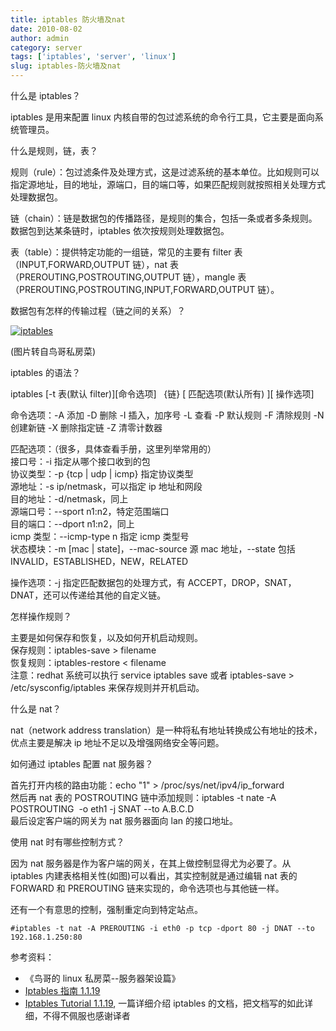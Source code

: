 ```yaml
---
title: iptables 防火墙及nat
date: 2010-08-02
author: admin
category: server
tags: ['iptables', 'server', 'linux']
slug: iptables-防火墙及nat
---
```


什么是 iptables？

iptables 是用来配置 linux 内核自带的包过滤系统的命令行工具，它主要是面向系统管理员。

什么是规则，链，表？

规则（rule）：包过滤条件及处理方式，这是过滤系统的基本单位。比如规则可以指定源地址，目的地址，源端口，目的端口等，如果匹配规则就按照相关处理方式处理数据包。

链（chain）：链是数据包的传播路径，是规则的集合，包括一条或者多条规则。数据包到达某条链时，iptables 依次按规则处理数据包。

表（table）：提供特定功能的一组链，常见的主要有 filter 表（INPUT,FORWARD,OUTPUT 链），nat 表
（PREROUTING,POSTROUTING,OUTPUT 链），mangle 表
（PREROUTING,POSTROUTING,INPUT,FORWARD,OUTPUT 链）。

数据包有怎样的传输过程（链之间的关系）？

[![iptables](/wp-content/uploads/2010/08/iptables.png 'iptables')](/wp-content/uploads/2010/08/iptables.png)

(图片转自鸟哥私房菜)

iptables 的语法？

iptables [-t 表(默认 filter)][命令选项]   {链} [ 匹配选项(默认所有) ][ 操作选项]

命令选项：-A 添加 -D 删除 -I 插入，加序号 -L 查看 -P 默认规则 -F
清除规则 -N 创建新链 -X 删除指定链 -Z 清零计数器

匹配选项：（很多，具体查看手册，这里列举常用的）  
接口号：-i 指定从哪个接口收到的包  
协议类型：-p {tcp | udp | icmp} 指定协议类型  
源地址：-s ip/netmask，可以指定 ip 地址和网段  
目的地址：-d/netmask，同上  
源端口号：--sport n1:n2，特定范围端口  
目的端口：--dport n1:n2，同上  
icmp 类型：--icmp-type n 指定 icmp 类型号  
状态模块：-m [mac | state]，--mac-source 源 mac 地址，--state
包括 INVALID，ESTABLISHED，NEW，RELATED

操作选项：-j
指定匹配数据包的处理方式，有 ACCEPT，DROP，SNAT，DNAT，还可以传递给其他的自定义链。

怎样操作规则？

主要是如何保存和恢复，以及如何开机启动规则。  
保存规则：iptables-save \> filename  
恢复规则：iptables-restore \< filename  
注意：redhat 系统可以执行 service iptables save 或者 iptables-save \>
/etc/sysconfig/iptables 来保存规则并开机启动。

什么是 nat？

nat（network address
translation）是一种将私有地址转换成公有地址的技术，优点主要是解决 ip 地址不足以及增强网络安全等问题。

如何通过 iptables 配置 nat 服务器？

首先打开内核的路由功能：echo "1" \> /proc/sys/net/ipv4/ip_forward  
然后再 nat 表的 POSTROUTING 链中添加规则：iptables -t nate -A POSTROUTING 
-o eth1 -j SNAT --to A.B.C.D  
最后设定客户端的网关为 nat 服务器面向 lan 的接口地址。

使用 nat 时有哪些控制方式？

因为 nat 服务器是作为客户端的网关，在其上做控制显得尤为必要了。从 iptables 内建表格相关性(如图)可以看出，其实控制就是通过编辑 nat 表的 FORWARD 和 PREROUTING 链来实现的，命令选项也与其他链一样。

还有一个有意思的控制，强制重定向到特定站点。

```
#iptables -t nat -A PREROUTING -i eth0 -p tcp -dport 80 -j DNAT --to 192.168.1.250:80
```

参考资料：

- 《鸟哥的 linux 私房菜--服务器架设篇》
- [Iptables 指南 1.1.19](http://www.frozentux.net/iptables-tutorial/cn/iptables-tutorial-cn-1.1.19.html#TRAVERSINGGENERAL)
- [Iptables Tutorial 1.1.19](http://www.faqs.org/docs/iptables/), 一篇详细介绍 iptables 的文档，把文档写的如此详细，不得不佩服也感谢译者
